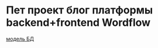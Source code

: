 # Пет проект блог платформы backend+frontend Wordflow
[модель БД](https://dbdiagram.io/d/Wordflow-67fb8b2f4f7afba18465ad98)
